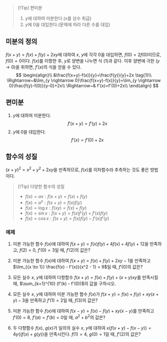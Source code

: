 >[!Tip] 편미분
>1. $y$에 대하여 미분한다.($x$를 상수 취급)
>2. $y$에 $0$을 대입한다.(문제에 따라 다른 수를 대입)

## 미분의 정의
$f(x+y)=f(x)+f(y)+2xy$에 대하여 $x,~y$에 각각 $0$을 대입하면, $f(0)=2f(0)$이므로, $f(0)=0$이다. $f(x)$를 이항한 후, $y$로 양변을 나누면 식 (1)과 같다. 이후 양변에 극한 $(y \rightarrow 0)$을 취하면, $f'(x)$의 식을 얻을 수 있다. 
$$
\begin{align}\\
&\frac{f(x+y)-f(x)}{y}=\frac{f(y)}{y}+2x \tag{1}\\ 
\Rightarrow~&\lim_{y \rightarrow 0}\frac{f(x+y)-f(x)}{y}=\lim_{y \rightarrow 0}\frac{f(y)-f(0)}{y-0}+2x\\
\Rightarrow~& f'(x)=f'(0)+2x\\
\end{align}
$$
## 편미분
1. $y$에 대하여 미분한다.
$$
f'(x+y)=f'(y)+2x
$$
2. $y$에 $0$을 대입한다.
$$
f'(x)=f'(0)+2x
$$

## 함수의 성질
$(x+y)^2=x^2+y^2+2xy$을 만족하므로, $f(x)$를 이차함수라 추측하는 것도 좋은 방법이다.

>[!Tip] 다양한 함수의 성질
>- $f(x)=ax : f(x+y)=f(x)+f(y)$
>- $f(x)=a^{x}:f(x+y)=f(x)f(y)$
>- $f(x)=\log x : f(xy)=f(x)+f(y)$
>- $f(x)=\sin x : f(x+y)=f(x)f'(y)+f'(x)f(y)$
>- $f(x)=\cos x : f(x+y)=f(x)f(y)-f'(x)f'(y)$

### 예제
1. 미분 가능한 함수 $f(x)$에 대하여 $f(x+y)=f(x)f(y)+4f(x)+4f(y)+12$을 만족하고, $f(2)=0$, $f'(0)=3$일 때, $f'(2)$의 값은?

2. 미분 가능한 함수 $f(x)$에 대하여 $f(x+y) = f(x) + f(y) + 2xy-1$을 만족하고 $\lim_{{x \to 1}} \frac{f(x) - f'(x)}{x^2 - 1} = 9$일 때, $f'(0)$의 값은?

3. 모든 실수 $x,~y$에 대하여 다항함수 $f(x+y) = f(x) + f(y) + (x+y)xy$를 만족시킬 때, $\sum_{k=1}^{10} (f'(k) - f'(0))$의 값을 구하시오.

4. 모든 실수 $x,~y$에 대하여 미분 가능한 함수 $f(x)$가 $f(x+y) = f(x) + f(y) + xy(x+y) - 3$을 만족하고 $f'(1) = 2$일 때, $f(3)$의 값은?

5. 미분 가능한 함수 $f(x)$에 대하여 $f(x-y) = f(x) - f(y) + xy(x-y)$를 만족하고 $f'(0) = 8$, $f'(a) = f'(b) = 0$일 때, $a^2 + b^2$의 값은?

6. 두 다항함수 $f(x),~g(x)$가 일의의 실수 $x,~y$에 대하여 $x\{f(x+y) - f(x-y)\} = 4y\{(f(x) + g(y)\}$을 만족시킨다. $f(1) = 4$, $g(0) = 1$일 때, $f'(2)$의 값은?